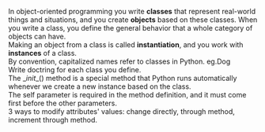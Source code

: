 In object-oriented programming you write **classes** that represent real-world things and situations, and you create **objects** based on these classes. When you write a class, you define the general behavior that a whole category of objects can have.  
Making an object from a class is called **instantiation**, and you work with **instances** of a class.  
By convention, capitalized names refer to classes in Python. eg.Dog  
Write doctring for each class you define.  
The \__init__() method is a special method that Python runs automatically whenever we create a new instance based on the class.  
The self parameter is required in the method definition, and it must come first before the other parameters.  
3 ways to modify attributes' values: change directly, through method, increment through method.